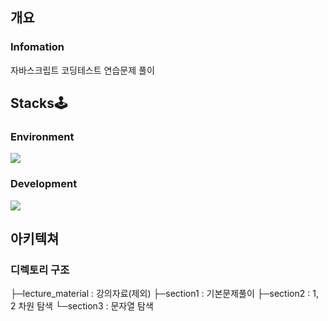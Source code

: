 ## 개요
### Infomation
자바스크립트 코딩테스트 연습문제 풀이


## Stacks🕹
### Environment
<img src="https://img.shields.io/badge/VisualStudioCode-007ACC?style=flat-square&logo=Visual Studio Code&logoColor=white"/>

### Development
<img src="https://img.shields.io/badge/JAVASCRIPT-F7DF1E?style=flat-square&logo=JavaScript&logoColor=white"/>


## 아키텍쳐
### 디렉토리 구조
├─lecture_material : 강의자료(제외)
├─section1 : 기본문제풀이
├─section2 : 1, 2 차원 탐색
└─section3 : 문자열 탐색
